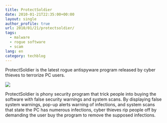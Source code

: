 ```yaml
---
title: ProtectSoldier
date: 2010-01-21T22:35:00+00:00
layout: single
author_profile: true
url: 2010/01/21/protectsoldier/
tags:
  - malware
  - rogue software
  - scam
lang: en
category: techblog
---
```

ProtectSoldier is the latest rogue antispyware program released by cyber thieves to terrorize PC users.

[![](http://4.bp.blogspot.com/_vaUVXcmC3OI/S1jPkORln8I/AAAAAAAAAtY/FpogBcE3_Jk/s640/ProtectSoldier_GUI.jpg)](http://4.bp.blogspot.com/_vaUVXcmC3OI/S1jPkORln8I/AAAAAAAAAtY/FpogBcE3_Jk/s1600-h/ProtectSoldier_GUI.jpg)

ProtectSoldier is phony security program that trick people into buying the software with false security warnings and system scans. By displaying false system warnings, pop-up alerts warning of infections, and system scans that state the PC has numerous infections, cyber thieves rip people off by demanding the user buy the program to remove the supposed infections.